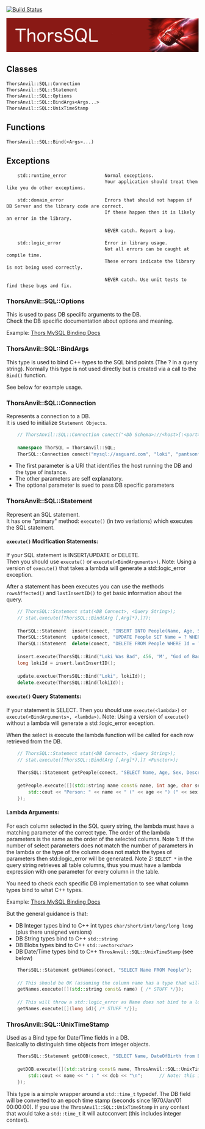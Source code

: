 [![Build Status](https://travis-ci.org/Loki-Astari/ThorsSQL.svg?branch=master)](https://travis-ci.org/Loki-Astari/ThorsSQL)

![ThorStream](../img/stream.jpg)

## Classes

    ThorsAnvil::SQL::Connection
    ThorsAnvil::SQL::Statement
    ThorsAnvil::SQL::Options
    ThorsAnvil::SQL::BindArgs<Args...>
    ThorsAnvil::SQL::UnixTimeStamp

## Functions

    ThorsAnvil::SQL::Bind(<Args>...)

## Exceptions

````
    std::runtime_error              Normal exceptions.
                                    Your application should treat them like you do other exceptions.

    std::domain_error               Errors that should not happen if DB Server and the library code are correct.
                                    If these happen then it is likely an error in the library.

                                    NEVER catch. Report a bug.

    std::logic_error                Error in library usage.
                                    Not all errors can be caught at compile time.
                                    These errors indicate the library is not being used correctly.

                                    NEVER catch. Use unit tests to find these bugs and fix.
````

### ThorsAnvil::SQL::Options

This is used to pass DB speciifc arguments to the DB.  
Check the DB specific documentation about options and meaning.

Example: [Thors MySQL Binding Docs](../src/MySQL/README.md)

### ThorsAnvil::SQL::BindArgs

This type is used to bind C++ types to the SQL bind points (The ? in a query string). Normally this type is not used directly but is created via a call to the `Bind()` function.

See below for example usage.

### ThorsAnvil::SQL::Connection

Represents a connection to a DB.  
It is used to initialize `Statement Objects`.

````C++ Example:
    // ThorsAnvil::SQL::Connection conect("<Db Schema>://<host>[:<port>]", "<username>", "<password>", "<DB Name>"[, <Option Map>]);

    namespace ThorSQL = ThorsAnvil::SQL;
    ThorSQL::Connection conect("mysql://asguard.com", "loki", "pantsonfire", "asguard");
````

* The first parameter is a URI that identifies the host running the DB and the type of instance.
* The other parameters are self explanatory.
* The optional parameter is sued to pass DB specific parameters

### ThorsAnvil::SQL::Statement

Represent an SQL statement.  
It has one "primary" method: `execute()` (in two veriations) which executes the SQL statement.

#### `execute()` Modification Statements:
If your SQL statement is INSERT/UPDATE or DELETE.  
Then you should use `execute()` or `execute(<BindArguments>)`. Note: Using a version of `execute()` that takes a lambda will generate a std::logic_error exception.

After a statement has been executes you can use the methods `rowsAffected()` and `lastInsertID()` to get basic information about the query.

````C++ Exmple
    // ThorsSQL::Statement stat(<DB Connect>, <Query String>);
    // stat.execute([ThorsSQL::Bind(Arg [,Arg]*),]?);

    ThorSQL::Statement  insert(conect, "INSERT INTO People(Name, Age, Sex, Description) VALUES(?, ?, ?, ?)");
    ThorSQL::Statement  update(conect, "UPDATE People SET Name = ? WHERE Id = ?");
    ThorSQL::Statement  delete(conect, "DELETE FROM People WHERE Id = ?");

    insert.execute(ThorsSQL::Bind("Loki Was Bad", 456, 'M', "God of Bad Stuff"));
    long lokiId = insert.lastInsertID();

    update.exectue(ThorsSQL::Bind("Loki", lokiId));
    delete.execute(ThorsSQL::Bind(lokiId));
````

#### `execute()` Query Statements:
If your statement is SELECT.
Then you should use `execute(<lambda>)` or `execute(<BindArguments>, <lambda>)`. Note: Using a version of `execute()` without a lambda will generate a std::logic_error exception.

When the select is execute the lambda function will be called for each row retrieved from the DB.

````C++ Example
    // ThorsSQL::Statement stat(<DB Connect>, <Query String>);
    // stat.execute([ThorsSQL::Bind(Arg [,Arg]*),]? <Functor>);

    ThorsSQL::Statement getPeople(conect, "SELECT Name, Age, Sex, Description FROM People");

    getPeople.execute([](std::string name const& name, int age, char sex, std::string const& description) {
        std::cout << "Person: " << name << " (" << age << ") (" << sex << ")  : " << description << "\n";
    });
````

#### Lambda Arguments:
For each column selected in the SQL query string, the lambda must have a matching parameter of the correct type. The order of the lambda parameters is the same as the order of the selected columns. Note 1: If the number of select parameters does not match the number of parameters in the lambda or the type of the column does not match the types of parameters then std::logic_error will be generated. Note 2: `SELECT *` in the query string retrieves all table columns, thus you must have a lambda expression with one parameter for every column in the table.

You need to check each specific DB implementation to see what column types bind to what C++ types.

Example: [Thors MySQL Binding Docs](../src/MySQL/README.md)

But the general guidance is that:

* DB Integer types bind to C++ int types `char/short/int/long/long long` (plus there unsigned versions)
* DB String types bind to C++ `std::string`
* DB Blobs types bind to C++ `std::vector<char>`
* DB Date/Time types bind to C++ `ThrosAnvil::SQL::UnixTimeStamp` (see below)

````C++ Example:
    ThorsSQL::Statement getNames(conect, "SELECT Name FROM People");

    // This should be OK (assuming the column name has a type that will bind to std::string).
    getNames.execute([](std::string const& name) { /* STUFF */});

    // This will throw a std::logic_error as Name does not bind to a long.
    getNames.execute([](long id){ /* STUFF */});
````

### ThrosAnvil::SQL::UnixTimeStamp
Used as a Bind type for Date/Time fields in a DB.  
Basically to distinguish time objects from integer objects.

````C++ Example
    ThorsSQL::Statement getDOB(conect, "SELECT Name, DateOfBirth from BirthRecord");

    getDOB.execute([](std::string const& name, ThrosAnvil::SQL::UnixTimeStamp const& dob) {
        std::cout << name << " : " << dob << "\n";      // Note: this is a simple wrapper around unix time stamp.
    }); 
````

This type is a simple wrapper around a `std::time_t` typedef. The DB field will be converted to an epoch time stamp (seconds since 1970/Jan/01 00:00:00). If you use the `ThrosAnvil::SQL::UnixTimeStamp` in any context that would take a `std::time_t` it will autoconvert (this includes integer context).


